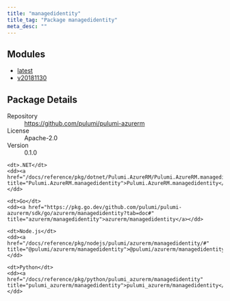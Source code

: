 ```yaml
---
title: "managedidentity"
title_tag: "Package managedidentity"
meta_desc: ""
---
```


<!-- WARNING: this file was generated by Pulumi Docs Generator. -->
<!-- Do not edit by hand unless you're certain you know what you are doing! -->



<h2 id="modules">Modules</h2>
<ul class="api">
    <li><a href="latest/" title="latest"><span class="symbol module"></span>latest</a></li>
    <li><a href="v20181130/" title="v20181130"><span class="symbol module"></span>v20181130</a></li>
</ul>

<h2 id="package-details">Package Details</h2>
<dl class="package-details">
	<dt>Repository</dt>
	<dd><a href="https://github.com/pulumi/pulumi-azurerm">https://github.com/pulumi/pulumi-azurerm</a></dd>
	<dt>License</dt>
	<dd>Apache-2.0</dd>
	<dt>Version</dt>
	<dd>0.1.0</dd>
</dl>



<dl class="tabular">

    <dt>.NET</dt>
    <dd><a href="/docs/reference/pkg/dotnet/Pulumi.AzureRM/Pulumi.AzureRM.managedidentity.html" title="Pulumi.AzureRM.managedidentity">Pulumi.AzureRM.managedidentity</a></dd>

    <dt>Go</dt>
    <dd><a href="https://pkg.go.dev/github.com/pulumi/pulumi-azurerm/sdk/go/azurerm/managedidentity?tab=doc#" title="azurerm/managedidentity">azurerm/managedidentity</a></dd>

    <dt>Node.js</dt>
    <dd><a href="/docs/reference/pkg/nodejs/pulumi/azurerm/managedidentity/#" title="@pulumi/azurerm/managedidentity">@pulumi/azurerm/managedidentity</a></dd>

    <dt>Python</dt>
    <dd><a href="/docs/reference/pkg/python/pulumi_azurerm/managedidentity" title="pulumi_azurerm/managedidentity">pulumi_azurerm/managedidentity</a></dd>

</dl>

